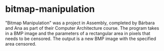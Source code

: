 # bitmap-manipulation


"Bitmap Manipulation" was a project in Assembly, completed by Bárbara and Ana as part of their Computer Architecture course. The program takes in a BMP image and the parameters of a rectangular area in pixels that needs to be censored. The output is a new BMP image with the specified area censored.
